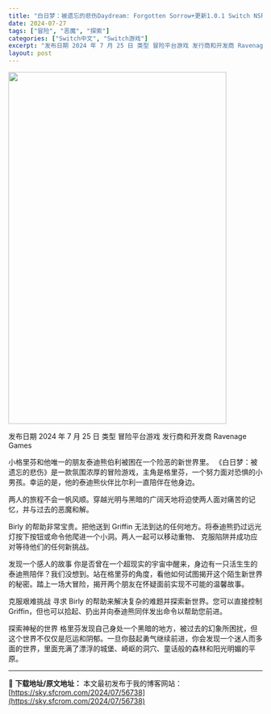 ```yaml
---
title: "白日梦：被遗忘的悲伤Daydream: Forgotten Sorrow+更新1.0.1 Switch NSP中文"
date: 2024-07-27
tags: ["冒险", "恶魔", "探索"]
categories: ["Switch中文", "Switch游戏"]
excerpt: "发布日期 2024 年 7 月 25 日 类型 冒险平台游戏 发行商和开发商 Ravenage Games 小格里芬和他唯一的朋友泰迪熊伯利被困在一个险恶的新世界里。 《白日梦：被遗忘的悲伤》是一款氛围浓厚的冒险游戏，主角是格里芬，一个努力面对恐惧的小男孩。幸运的是，他的泰迪熊伙伴比尔利一直陪伴在他&hellip;"
layout: post
---
```


<img class="aligncenter size-full wp-image-56739" src="https://sky.sfcrom.com/wp-content/uploads/2024/07/2024072709115387.webp" alt="" width="432" height="698" />

发布日期 2024 年 7 月 25 日
类型 冒险平台游戏
发行商和开发商 Ravenage Games

小格里芬和他唯一的朋友泰迪熊伯利被困在一个险恶的新世界里。
《白日梦：被遗忘的悲伤》是一款氛围浓厚的冒险游戏，主角是格里芬，一个努力面对恐惧的小男孩。幸运的是，他的泰迪熊伙伴比尔利一直陪伴在他身边。

两人的旅程不会一帆风顺。穿越光明与黑暗的广阔天地将迫使两人面对痛苦的记忆，并与过去的恶魔和解。

Birly 的帮助非常宝贵。把他送到 Griffin 无法到达的任何地方。将泰迪熊扔过远光灯按下按钮或命令他爬进一个小洞。两人一起可以移动重物、
克服陷阱并成功应对等待他们的任何新挑战。

发现一个感人的故事
你是否曾在一个超现实的宇宙中醒来，身边有一只活生生的泰迪熊陪伴？我们没想到。站在格里芬的角度，看他如何试图揭开这个陌生新世界的秘密。踏上一场大冒险，揭开两个朋友在怀疑面前实现不可能的温馨故事。

克服艰难挑战
寻求 Birly 的帮助来解决复杂的难题并探索新世界。您可以直接控制 Griffin，但也可以拾起、扔出并向泰迪熊同伴发出命令以帮助您前进。

探索神秘的世界
格里芬发现自己身处一个黑暗的地方，被过去的幻象所困扰，但这个世界不仅仅是厄运和阴郁。一旦你鼓起勇气继续前进，你会发现一个迷人而多面的世界，里面充满了漂浮的城堡、崎岖的洞穴、童话般的森林和阳光明媚的平原。

---
📖 **下载地址/原文地址：** 本文最初发布于我的博客网站：[https://sky.sfcrom.com/2024/07/56738](https://sky.sfcrom.com/2024/07/56738)
